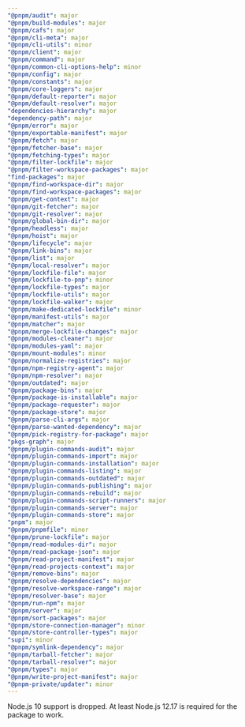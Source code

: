 ```yaml
---
"@pnpm/audit": major
"@pnpm/build-modules": major
"@pnpm/cafs": major
"@pnpm/cli-meta": major
"@pnpm/cli-utils": minor
"@pnpm/client": major
"@pnpm/command": major
"@pnpm/common-cli-options-help": minor
"@pnpm/config": major
"@pnpm/constants": major
"@pnpm/core-loggers": major
"@pnpm/default-reporter": major
"@pnpm/default-resolver": major
"dependencies-hierarchy": major
"dependency-path": major
"@pnpm/error": major
"@pnpm/exportable-manifest": major
"@pnpm/fetch": major
"@pnpm/fetcher-base": major
"@pnpm/fetching-types": major
"@pnpm/filter-lockfile": major
"@pnpm/filter-workspace-packages": major
"find-packages": major
"@pnpm/find-workspace-dir": major
"@pnpm/find-workspace-packages": major
"@pnpm/get-context": major
"@pnpm/git-fetcher": major
"@pnpm/git-resolver": major
"@pnpm/global-bin-dir": major
"@pnpm/headless": major
"@pnpm/hoist": major
"@pnpm/lifecycle": major
"@pnpm/link-bins": major
"@pnpm/list": major
"@pnpm/local-resolver": major
"@pnpm/lockfile-file": major
"@pnpm/lockfile-to-pnp": minor
"@pnpm/lockfile-types": major
"@pnpm/lockfile-utils": major
"@pnpm/lockfile-walker": major
"@pnpm/make-dedicated-lockfile": minor
"@pnpm/manifest-utils": major
"@pnpm/matcher": major
"@pnpm/merge-lockfile-changes": major
"@pnpm/modules-cleaner": major
"@pnpm/modules-yaml": major
"@pnpm/mount-modules": minor
"@pnpm/normalize-registries": major
"@pnpm/npm-registry-agent": major
"@pnpm/npm-resolver": major
"@pnpm/outdated": major
"@pnpm/package-bins": major
"@pnpm/package-is-installable": major
"@pnpm/package-requester": major
"@pnpm/package-store": major
"@pnpm/parse-cli-args": major
"@pnpm/parse-wanted-dependency": major
"@pnpm/pick-registry-for-package": major
"pkgs-graph": major
"@pnpm/plugin-commands-audit": major
"@pnpm/plugin-commands-import": major
"@pnpm/plugin-commands-installation": major
"@pnpm/plugin-commands-listing": major
"@pnpm/plugin-commands-outdated": major
"@pnpm/plugin-commands-publishing": major
"@pnpm/plugin-commands-rebuild": major
"@pnpm/plugin-commands-script-runners": major
"@pnpm/plugin-commands-server": major
"@pnpm/plugin-commands-store": major
"pnpm": major
"@pnpm/pnpmfile": minor
"@pnpm/prune-lockfile": major
"@pnpm/read-modules-dir": major
"@pnpm/read-package-json": major
"@pnpm/read-project-manifest": major
"@pnpm/read-projects-context": major
"@pnpm/remove-bins": major
"@pnpm/resolve-dependencies": major
"@pnpm/resolve-workspace-range": major
"@pnpm/resolver-base": major
"@pnpm/run-npm": major
"@pnpm/server": major
"@pnpm/sort-packages": major
"@pnpm/store-connection-manager": minor
"@pnpm/store-controller-types": major
"supi": minor
"@pnpm/symlink-dependency": major
"@pnpm/tarball-fetcher": major
"@pnpm/tarball-resolver": major
"@pnpm/types": major
"@pnpm/write-project-manifest": major
"@pnpm-private/updater": minor
---
```


Node.js 10 support is dropped. At least Node.js 12.17 is required for the package to work.
